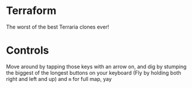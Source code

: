 Terraform
=========

The worst of the best Terraria clones ever! 


Controls
======

Move around by tapping those keys with an arrow on, and dig by stumping the biggest of the longest buttons on your keyboard (Fly by holding both right and left and up) and `m` for full map, yay